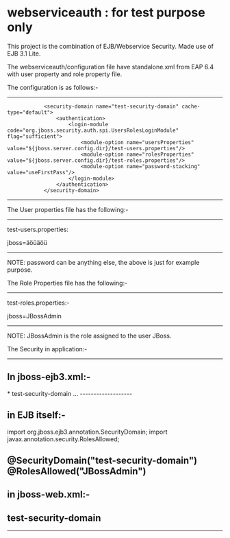 # webserviceauth : for test purpose only
This project is the combination of EJB/Webservice Security.
Made use of EJB 3.1 Lite.

The webserviceauth/configuration file have standalone.xml from EAP 6.4 with user property and role property file.

The configuration is as follows:-
*********************************
                <security-domain name="test-security-domain" cache-type="default">
                    <authentication>
                        <login-module code="org.jboss.security.auth.spi.UsersRolesLoginModule" flag="sufficient">
                            <module-option name="usersProperties" value="${jboss.server.config.dir}/test-users.properties"/>
                            <module-option name="rolesProperties" value="${jboss.server.config.dir}/test-roles.properties"/>
                            <module-option name="password-stacking" value="useFirstPass"/>
                        </login-module>
                    </authentication>
                </security-domain>
*********************************

The User properties file has the following:-
********************************************
test-users.properties:

jboss=äöüäöü
********************************************
NOTE: password can be anything else, the above is just for example purpose.

The Role Properties file has the following:-
********************************************
test-roles.properties:-

jboss=JBossAdmin
********************************************
NOTE: JBossAdmin is the role assigned to the user JBoss.

The Security in application:-
*****************************
In jboss-ejb3.xml:-
-------------------
  <assembly-descriptor>
    <s:security>
      <ejb-name>*</ejb-name>
      <s:security-domain>test-security-domain</s:security-domain>
    </s:security>
    ...
-------------------

in EJB itself:-
------------------------------
import org.jboss.ejb3.annotation.SecurityDomain;
import javax.annotation.security.RolesAllowed;

@SecurityDomain("test-security-domain")
@RolesAllowed("JBossAdmin")
------------------------------

in jboss-web.xml:-
------------------
<security-domain>test-security-domain</security-domain>
------------------

*****************************
